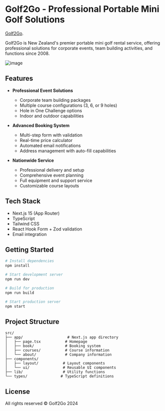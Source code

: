 # Golf2Go - Professional Portable Mini Golf Solutions

[Golf2Go](https://Golf2Go.vercel.app).

Golf2Go is New Zealand's premier portable mini golf rental service, offering professional solutions for corporate events, team building activities, and functions since 2008.

![image](https://github.com/user-attachments/assets/ca10a2a9-106a-430e-8cdf-58bd44264a32)

## Features

- **Professional Event Solutions**

  - Corporate team building packages
  - Multiple course configurations (3, 6, or 9 holes)
  - Hole in One Challenge options
  - Indoor and outdoor capabilities

- **Advanced Booking System**

  - Multi-step form with validation
  - Real-time price calculator
  - Automated email notifications
  - Address management with auto-fill capabilities

- **Nationwide Service**
  - Professional delivery and setup
  - Comprehensive event planning
  - Full equipment and support service
  - Customizable course layouts

## Tech Stack

- Next.js 15 (App Router)
- TypeScript
- Tailwind CSS
- React Hook Form + Zod validation
- Email integration


## Getting Started

```bash
# Install dependencies
npm install

# Start development server
npm run dev

# Build for production
npm run build

# Start production server
npm start
```

## Project Structure

```
src/
├── app/                    # Next.js app directory
│   ├── page.tsx           # Homepage
│   ├── book/              # Booking system
│   ├── courses/           # Course information
│   └── about/             # Company information
├── components/
│   ├── layout/           # Layout components
│   └── ui/               # Reusable UI components
├── lib/                  # Utility functions
└── types/               # TypeScript definitions
```

## License

All rights reserved © Golf2Go 2024
